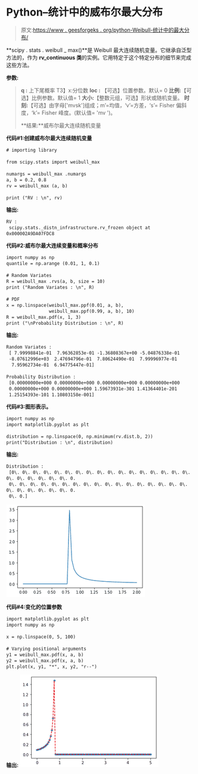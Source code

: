 # Python–统计中的威布尔最大分布

> 原文:[https://www . geesforgeks . org/python-Weibull-统计中的最大分布/](https://www.geeksforgeeks.org/python-weibull-maximum-distribution-in-statistics/)

**scipy . stats . weibull _ max()**是 Weibull 最大连续随机变量。它继承自泛型方法的，作为 **rv_continuous 类**的实例。它用特定于这个特定分布的细节来完成这些方法。

**参数:**

> **q :** 上下尾概率
> T3】x:分位数
> **loc :** 【可选】位置参数。默认= 0
> **比例:**【可选】比例参数。默认值= 1
> **大小:**【整数元组，可选】形状或随机变量。
> **时刻:**【可选】由字母['mvsk']组成；m’=均值，‘v’=方差，‘s’= Fisher 偏斜度，‘k’= Fisher 峰度。(默认值= 'mv ')。
> 
> **结果:**威布尔最大连续随机变量

**代码#1:创建威布尔最大连续随机变量**

```
# importing library

from scipy.stats import weibull_max 

numargs = weibull_max .numargs 
a, b = 0.2, 0.8
rv = weibull_max (a, b) 

print ("RV : \n", rv)  
```

**输出:**

```
RV : 
 scipy.stats._distn_infrastructure.rv_frozen object at 0x000002A9DA07FDC8

```

**代码#2:威布尔最大连续变量和概率分布**

```
import numpy as np 
quantile = np.arange (0.01, 1, 0.1) 

# Random Variates 
R = weibull_max .rvs(a, b, size = 10) 
print ("Random Variates : \n", R) 

# PDF 
x = np.linspace(weibull_max.ppf(0.01, a, b),
                weibull_max.ppf(0.99, a, b), 10)
R = weibull_max.pdf(x, 1, 3)
print ("\nProbability Distribution : \n", R) 
```

**输出:**

```
Random Variates : 
 [ 7.99998841e-01  7.96362853e-01 -1.36808367e+00 -5.04876338e-01
 -8.07612996e+03  2.47694796e-01  7.80624490e-01  7.99996977e-01
  7.95962734e-01  6.94775447e-01]

Probability Distribution : 
 [0.00000000e+000 0.00000000e+000 0.00000000e+000 0.00000000e+000
 0.00000000e+000 0.00000000e+000 1.59673931e-301 1.41364401e-201
 1.25154393e-101 1.10803158e-001]

```

**代码#3:图形表示。**

```
import numpy as np 
import matplotlib.pyplot as plt 

distribution = np.linspace(0, np.minimum(rv.dist.b, 2)) 
print("Distribution : \n", distribution) 
```

**输出:**

```
Distribution : 
 [0\. 0\. 0\. 0\. 0\. 0\. 0\. 0\. 0\. 0\. 0\. 0\. 0\. 0\. 0\. 0\. 0\. 0\. 0\. 0\. 0\. 0\. 0\. 0.
 0\. 0\. 0\. 0\. 0\. 0\. 0\. 0\. 0\. 0\. 0\. 0\. 0\. 0\. 0\. 0\. 0\. 0\. 0\. 0\. 0\. 0\. 0\. 0.
 0\. 0.]

```

![](img/d0feb0b173f902d4abae13fc2adf7c45.png)

**代码#4:变化的位置参数**

```
import matplotlib.pyplot as plt 
import numpy as np 

x = np.linspace(0, 5, 100) 

# Varying positional arguments 
y1 = weibull_max.pdf(x, a, b) 
y2 = weibull_max.pdf(x, a, b) 
plt.plot(x, y1, "*", x, y2, "r--") 
```

**输出:**
![](img/5f791aaa6e0a4c203e2b50803129c665.png)
